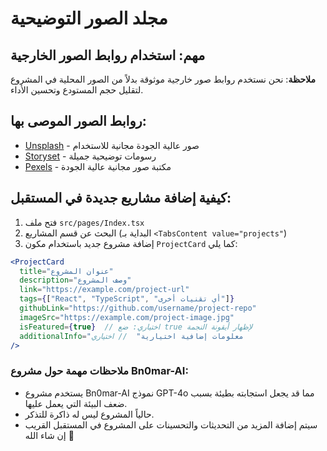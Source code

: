 
# مجلد الصور التوضيحية

## مهم: استخدام روابط الصور الخارجية

**ملاحظة**: نحن نستخدم روابط صور خارجية موثوقة بدلاً من الصور المحلية في المشروع لتقليل حجم المستودع وتحسين الأداء.

## روابط الصور الموصى بها:

- [Unsplash](https://unsplash.com/) - صور عالية الجودة مجانية للاستخدام
- [Storyset](https://storyset.com/) - رسومات توضيحية جميلة
- [Pexels](https://www.pexels.com/) - مكتبة صور مجانية عالية الجودة

## كيفية إضافة مشاريع جديدة في المستقبل:

1. فتح ملف `src/pages/Index.tsx`
2. البحث عن قسم المشاريع (البداية بـ `<TabsContent value="projects"`)
3. إضافة مشروع جديد باستخدام مكون `ProjectCard` كما يلي:

```jsx
<ProjectCard 
  title="عنوان المشروع" 
  description="وصف المشروع" 
  link="https://example.com/project-url"
  tags={["React", "TypeScript", "أي تقنيات أخرى"]}
  githubLink="https://github.com/username/project-repo"
  imageSrc="https://example.com/project-image.jpg"
  isFeatured={true}  // اختياري: ضع true لإظهار أيقونة النجمة
  additionalInfo="معلومات إضافية اختيارية"  // اختياري
/>
```

### ملاحظات مهمة حول مشروع Bn0mar-AI:

- يستخدم مشروع Bn0mar-AI نموذج GPT-4o مما قد يجعل استجابته بطيئة بسبب ضعف البيئة التي يعمل عليها.
- حالياً المشروع ليس له ذاكرة للتذكر.
- سيتم إضافة المزيد من التحديثات والتحسينات على المشروع في المستقبل القريب إن شاء الله 🚀
